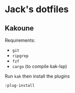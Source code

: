 # Jack's dotfiles

## Kakoune
Requirements:
 - `git`
 - `ripgrep`
 - `fzf`
 - `cargo` (to compile kak-lsp)

Run `kak` then install the plugins
```
:plug-install
```
